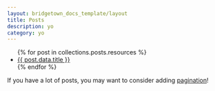 ```yaml
---
layout: bridgetown_docs_template/layout
title: Posts
description: yo
category: yo
---
```


<ul>
  {% for post in collections.posts.resources %}
    <li>
      <a href="{{ post.relative_url }}">{{ post.data.title }}</a>
    </li>
  {% endfor %}
</ul>

If you have a lot of posts, you may want to consider adding [pagination](https://www.bridgetownrb.com/docs/content/pagination)!

